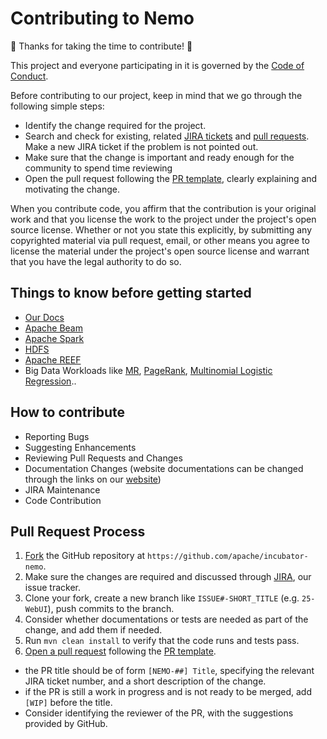 # Contributing to Nemo 

:tada: Thanks for taking the time to contribute! :tada:

This project and everyone participating in it is governed by the [Code of Conduct](CODE_OF_CONDUCT.md).

Before contributing to our project, keep in mind that we go through the following simple steps:

- Identify the change required for the project.
- Search and check for existing, related [JIRA tickets](https://issues.apache.org/jira/projects/NEMO/issues) and [pull requests](https://github.com/apache/incubator-nemo/pulls). Make a new JIRA ticket if the problem is not pointed out.
- Make sure that the change is important and ready enough for the community to spend time reviewing
- Open the pull request following the [PR template](ㄱpull_request_template.md), clearly explaining and motivating the change.

When you contribute code, you affirm that the contribution is your original work and that you license the work to the project under the project's open source license. Whether or not you state this explicitly, by submitting any copyrighted material via pull request, email, or other means you agree to license the material under the project's open source license and warrant that you have the legal authority to do so.

## Things to know before getting started

- [Our Docs](http://nemo.apache.org/docs/home/)
- [Apache Beam](https://beam.apache.org/)
- [Apache Spark](http://spark.apache.org/)
- [HDFS](https://hadoop.apache.org/docs/stable/hadoop-project-dist/hadoop-hdfs/HdfsUserGuide.html)
- [Apache REEF](http://reef.apache.org/)
- Big Data Workloads like [MR](https://en.wikipedia.org/wiki/MapReduce), [PageRank](https://en.wikipedia.org/wiki/PageRank), [Multinomial Logistic Regression](https://en.wikipedia.org/wiki/Multinomial_logistic_regression)..

## How to contribute

- Reporting Bugs
- Suggesting Enhancements
- Reviewing Pull Requests and Changes
- Documentation Changes (website documentations can be changed through the links on our [website](http://nemo.apache.org/))
- JIRA Maintenance
- Code Contribution

## Pull Request Process

1. [Fork](https://github.com/apache/incubator-nemo#fork-destination-box) the GitHub repository at `https://github.com/apache/incubator-nemo`.
2. Make sure the changes are required and discussed through [JIRA](https://issues.apache.org/jira/projects/NEMO/issues), our issue tracker.
3. Clone your fork, create a new branch like `ISSUE#-SHORT_TITLE` (e.g. `25-WebUI`), push commits to the branch.
4. Consider whether documentations or tests are needed as part of the change, and add them if needed.
5. Run `mvn clean install` to verify that the code runs and tests pass.
6. [Open a pull request](https://github.com/apache/incubator-nemo/pull/new/master) following the [PR template](pull_request_template.md).
  - the PR title should be of form `[NEMO-##] Title`, specifying the relevant JIRA ticket number, and a short description of the change.
  - if the PR is still a work in progress and is not ready to be merged, add `[WIP]` before the title.
  - Consider identifying the reviewer of the PR, with the suggestions provided by GitHub.
